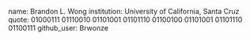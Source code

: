 name: Brandon L. Wong
institution: University of California, Santa Cruz
quote: 01000111 01110010 01101001 01101110 01100100 01101001 01101110 01100111
github_user: Brwonze
